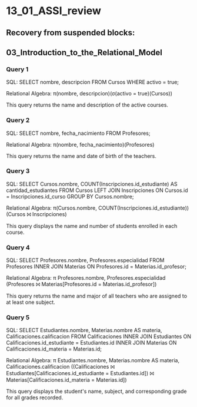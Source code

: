 # 13_01_ASSI_review
## Recovery from suspended blocks:
## 03_Introduction_to_the_Relational_Model

### Query 1

SQL: SELECT nombre, descripcion FROM Cursos WHERE activo = true;

Relational Algebra: π(nombre, descripcion)(σ(activo = true)(Cursos))

This query returns the name and description of the active courses.


### Query 2

SQL: SELECT nombre, fecha_nacimiento FROM Profesores;

Relational Algebra: π(nombre, fecha_nacimiento)(Profesores)

This query returns the name and date of birth of the teachers.


### Query 3

SQL: SELECT Cursos.nombre, COUNT(Inscripciones.id_estudiante) AS cantidad_estudiantes FROM Cursos LEFT JOIN Inscripciones ON Cursos.id = Inscripciones.id_curso GROUP BY Cursos.nombre;

Relational Algebra: π(Cursos.nombre, COUNT(Inscripciones.id_estudiante))(Cursos ⨝ Inscripciones)

This query displays the name and number of students enrolled in each course.


### Query 4

SQL: SELECT Profesores.nombre, Profesores.especialidad FROM Profesores INNER JOIN Materias ON Profesores.id = Materias.id_profesor;

Relational Algebra: π Profesores.nombre, Profesores.especialidad (Profesores ⨝ Materias[Profesores.id = Materias.id_profesor])

This query returns the name and major of all teachers who are assigned to at least one subject.


### Query 5

SQL: SELECT Estudiantes.nombre, Materias.nombre AS materia, Calificaciones.calificacion
FROM Calificaciones
INNER JOIN Estudiantes ON Calificaciones.id_estudiante = Estudiantes.id
INNER JOIN Materias ON Calificaciones.id_materia = Materias.id;

Relational Algebra: π Estudiantes.nombre, Materias.nombre AS materia, Calificaciones.calificacion ((Calificaciones ⨝ Estudiantes[Calificaciones.id_estudiante = Estudiantes.id]) ⨝ Materias[Calificaciones.id_materia = Materias.id])

This query displays the student's name, subject, and corresponding grade for all grades recorded.
